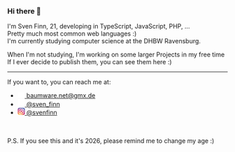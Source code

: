
### Hi there 👋

I'm Sven Finn, 21, developing in TypeScript, JavaScript, PHP, ...<br>
Pretty much most common web languages :)<br>
I'm currently studying computer science at the DHBW Ravensburg. 

When I'm not studying, I'm working on some larger Projects in my free time<br>
If I ever decide to publish them, you can see them here :)

--------
If you want to, you can reach me at:
- [<img src="images/Mail.png" alt="Mail:" width="16"/>  baumware.net@gmx.de](mailto:baumware.net@gmx.de)
- [<img src="images/twitter.png" alt="Twitter:" width="16"/>  @sven_finn](https://twitter.com/sven_finn)
- [<img src="images/instagram.png" alt="Instagram:" width="16"/>  @svenfinn](https://www.instagram.com/svenfinn/)

<br><br>
P.S. If you see this and it's 2026, please remind me to change my age :)
